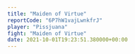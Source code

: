 ```yaml
---
title: "Maiden of Virtue"
reportCode: "6P7hW1vajLwnkfrJ"
player: "Pissjuana"
fight: "Maiden of Virtue"
date: 2021-10-01T19:23:51.380000+00:00
---
```

